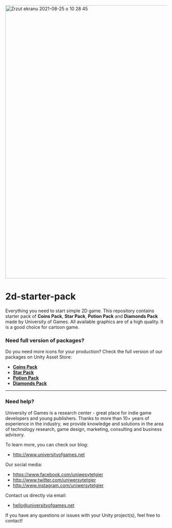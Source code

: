<img width="851" alt="Zrzut ekranu 2021-08-25 o 10 28 45" src="https://user-images.githubusercontent.com/10097678/130756068-596f5025-977f-4460-87a9-8e6f1afb3a4c.png">

# 2d-starter-pack
Everything you need to start simple 2D game. This repository contains starter pack of <b>Coins Pack</b>, <b>Star Pack</b>, <b>Potion Pack</b> and <b>Diamonds Pack</b> made by University of Games. All available graphics are of a high quality. It is a good choice for cartoon game.

### Need full version of packages?
Do you need more icons for your production? Check the full version of our packages on Unity Asset Store:

- <b>[Coins Pack](https://assetstore.unity.com/packages/2d/gui/icons/coins-pack-2d-sprites-80139)</b>
- <b>[Star Pack](https://assetstore.unity.com/packages/2d/gui/icons/stars-pack-2d-sprites-80143)</b>
- <b>[Potion Pack](https://assetstore.unity.com/packages/2d/gui/icons/potion-pack-2d-sprites-80142)</b>
- <b>[Diamonds Pack](https://assetstore.unity.com/packages/2d/gui/icons/diamonds-pack-2d-sprites-80140)</b>

* * *

### Need help?

University of Games is a research center - great place for indie game developers and young publishers. Thanks to more than 10+ years of experience in the industry, we provide knowledge and solutions in the area of technology research, game design, marketing, consulting and business advisory.

To learn more, you can check our blog:
- http://www.universityofgames.net

Our social media: 
- https://www.facebook.com/uniwesytetgier 
- http://www.twitter.com/uniwersytetgier
- http://www.instagram.com/uniwersytetgier

Contact us directly via email: 
- hello@universityofgames.net

If you have any questions or issues with your Unity project(s), feel free to contact!


